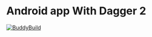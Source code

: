 # Android app With Dagger 2

[![BuddyBuild](https://dashboard.buddybuild.com/api/statusImage?appID=57f3c112ce6b7e0100c43826&branch=develop&build=latest)](https://dashboard.buddybuild.com/apps/57f3c112ce6b7e0100c43826/build/latest)
